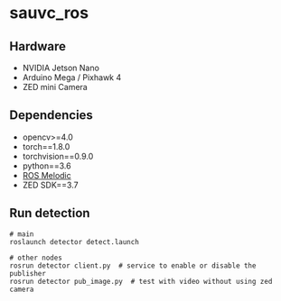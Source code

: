 # sauvc_ros


## Hardware

- NVIDIA Jetson Nano
- Arduino Mega / Pixhawk 4
- ZED mini Camera

## Dependencies

- opencv>=4.0
- torch==1.8.0
- torchvision==0.9.0
- python==3.6
- [ROS Melodic](http://wiki.ros.org/melodic/Installation/Ubuntu)
- ZED SDK==3.7

## Run detection
```shell
# main
roslaunch detector detect.launch 

# other nodes
rosrun detector client.py  # service to enable or disable the publisher
rosrun detector pub_image.py  # test with video without using zed camera
```  
